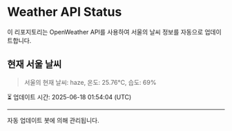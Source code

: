 
# Weather API Status

이 리포지토리는 OpenWeather API를 사용하여 서울의 날씨 정보를 자동으로 업데이트합니다.

## 현재 서울 날씨
> 서울의 현재 날씨: haze, 온도: 25.76°C, 습도: 69%

⏳ 업데이트 시간: 2025-06-18 01:54:04 (UTC)

---
자동 업데이트 봇에 의해 관리됩니다.
